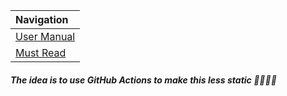 | Navigation                                      |
| :-----------------------------------------------|
| [User Manual](docs/user-manual.txt)       |
| [Must Read](https://github.com/clD11/must-read) |

##### The idea is to use GitHub Actions to make this less static 🚀🚀🚢😲
